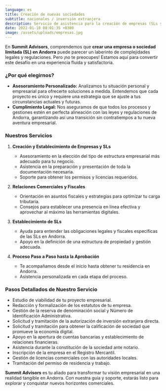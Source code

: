 ```yaml
---
language: es
title: Creación de nuevas sociedades
subtitle: nacionales / inversión extranjera
description: Servicio de asistencia para la creación de empresas (SLs y otras) en Andorra
date: 2022-01-10 08:01:35 +0300
image: /assets/uploads/empresas.jpg
---
```

En **Summit Advisors**, comprendemos que **crear una empresa o sociedad limitada (SL) en Andorra** puede parecer un laberinto de complejidades legales y regulaciones. Pero ¡no te preocupes! Estamos aquí para convertir este desafío en una experiencia fluida y satisfactoria.

### **¿Por qué elegirnos?**

* **Asesoramiento Personalizado:** Analizamos tu situación personal y empresarial para ofrecerte soluciones a medida. Entendemos que cada proyecto es único y requiere una estrategia que se ajuste a tus circunstancias actuales y futuras.
* **Cumplimiento Legal:** Nos aseguramos de que todos los procesos y gestiones estén en perfecta alineación con las leyes y regulaciones de Andorra, garantizando así una transición sin contratiempos a tu nueva aventura empresarial.

### **Nuestros Servicios**

1. **Creación y Establecimiento de Empresas y SLs**

   * Asesoramiento en la elección del tipo de estructura empresarial más adecuado para tu negocio.
   * Asistencia en la preparación y presentación de toda la documentación necesaria.
   * Soporte para obtener los permisos y licencias requeridos.
2. **Relaciones Comerciales y Fiscales**

   * Orientación en asuntos fiscales y estrategias para optimizar tu carga tributaria.
   * Consejos para establecer una presencia en línea efectiva y aprovechar al máximo las herramientas digitales.
3. **Establecimiento de SLs**

   * Ayuda para entender las obligaciones legales y fiscales específicas de las SLs en Andorra.
   * Apoyo en la definición de una estructura de propiedad y gestión adecuada.
4. **Proceso Paso a Paso hasta la Aprobación**

   * Te acompañamos desde el inicio hasta obtener tu residencia en Andorra.
   * Asistencia personalizada en cada etapa del proceso.

### **Pasos Detallados de Nuestro Servicio**

* Estudio de viabilidad de tu proyecto empresarial.
* Redacción y formalización de los estatutos de tu empresa.
* Gestión de la reserva de denominación social y Número de Identificación Administrativa.
* Solicitud y tramitación de la autorización de inversión extranjera directa.
* Solicitud y tramitación para obtener la calificación de sociedad que promueve la economía digital.
* Apoyo en la apertura de cuentas bancarias y establecimiento de relaciones financieras.
* Asistencia durante la constitución de la sociedad ante notario.
* Inscripción de la empresa en el Registro Mercantil.
* Gestión de licencias comerciales con las autoridades locales.
* Tramitación del permiso de residencia y trabajo.

**Summit Advisors** es tu aliado para transformar tu visión empresarial en una realidad tangible en Andorra. Con nuestra guía y soporte, estarás listo para explorar y conquistar nuevos horizontes comerciales.